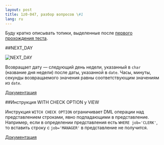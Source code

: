 ```yaml
---
layout: post
title: 1z0-047, разбор вопросов \#1 
lang: ru
---
```


Буду кратко описывать топики, выделенные после [первого прохождения теста](http://iseetheline.ru/2012/06/18/1/).

##NEXT_DAY

![NEXT_DAY](http://docs.oracle.com/cd/B19306_01/server.102/b14200/img/next_day.gif)

Возвращает дату — следующий день недели, указанный в `char` (название дня недели) после даты, указанной в `date`. Часы, минуты, секунды возвращаемого значения равны соответствующим значениям из `date`.

[Документация](http://docs.oracle.com/cd/B19306_01/server.102/b14200/functions093.htm)

##Инструкция WITH CHECK OPTION у VIEW

Инструкция `WITCH CHECK OPTION` ограничивает DML операции над представлением строками, явно подпадающими в представление. Например, если в определении представления есть `WHERE job='CLERK'`, то вставить строку с `job='MANAGER'` в представление не получится.

[Документация](http://docs.oracle.com/cd/B19306_01/server.102/b14200/statements_8004.htm#i2117836)
